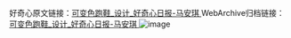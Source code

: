 好奇心原文链接：[可变色跑鞋_设计_好奇心日报-马安琪 ](https://www.qdaily.com/articles/11844.html)
WebArchive归档链接：[可变色跑鞋_设计_好奇心日报-马安琪 ](http://web.archive.org/web/20190623171155/https://www.qdaily.com/articles/11844.html)
![image](http://ww3.sinaimg.cn/large/007d5XDply1g3waszoi44j30u03dsk16)